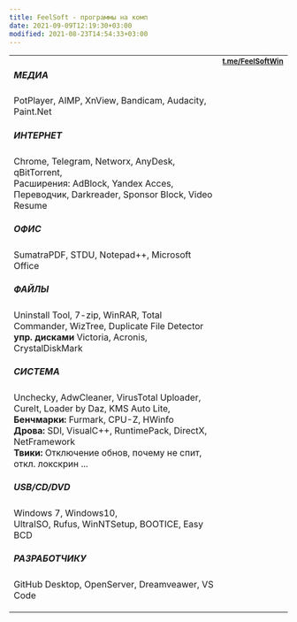 ```yaml
---
title: FeelSoft - программы на комп
date: 2021-09-09T12:19:30+03:00
modified: 2021-08-23T14:54:33+03:00
---
```


<table>
 <tr valign="top">
  <td width="80%" markdown="1">

##### **МЕДИА**
PotPlayer, AIMP, XnView, Bandicam, Audacity, Paint.Net

##### **ИНТЕРНЕТ**
Chrome, Telegram, Networx, AnyDesk, qBitTorrent,  
Расширения: AdBlock, Yandex Acces, Переводчик, Darkreader, Sponsor Block, Video Resume

##### **ОФИС**
SumatraPDF, STDU, Notepad++, Microsoft Office

##### **ФАЙЛЫ**
Uninstall Tool, 7-zip, WinRAR, Total Commander, WizTree, Duplicate File Detector  
**упр. дисками** Victoria, Acronis, CrystalDiskMark

##### **СИСТЕМА**
Unchecky, AdwCleaner, VirusTotal Uploader, CureIt, Loader by Daz, KMS Auto Lite,  
**Бенчмарки:** Furmark, CPU-Z, HWinfo  
**Дрова:** SDI, VisualC++, RuntimePack, DirectX, NetFramework  
**Твики:** Отключение обнов, почему не спит, откл. локскрин ...

##### **USB/CD/DVD**
Windows 7, Windows10,  
UltraISO, Rufus, WinNTSetup, BOOTICE, Easy BCD

##### **РАЗРАБОТЧИКУ**
GitHub Desktop, OpenServer, Dreamveawer,  VS Code  
</td>
<td width="20%">
  <a style="font-size: 13px;" href="https://t.me/s/FeelSoftWin/125"><strong>t.me/FeelSoftWin</strong></a><br>
  <aside><script async src="https://telegram.org/js/telegram-widget.js?15" data-telegram-post="FeelSoftWin/125" data-width="100%"></script></aside>
 </td>
</tr>
</table>



